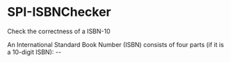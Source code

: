 # SPI-ISBNChecker
 Check the correctness of a ISBN-10

An International Standard Book Number (ISBN) consists of four parts (if it is a 10-digit ISBN): <Group>-<Publisher>-<Title>-<Check digit> or five parts (for a 13-digit ISBN): <EAN>-<Group>-<Publisher>-<Title>-<Check digit>
